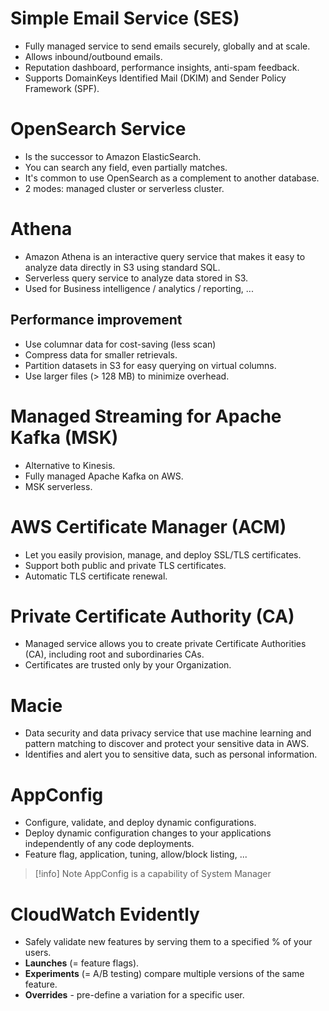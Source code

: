 # Simple Email Service (SES)
- Fully managed service to send emails securely, globally and at scale.
- Allows inbound/outbound emails.
- Reputation dashboard, performance insights, anti-spam feedback.
- Supports DomainKeys Identified Mail (DKIM) and Sender Policy Framework (SPF).
# OpenSearch Service
- Is the successor to Amazon ElasticSearch.
- You can search any field, even partially matches.
- It's common to use OpenSearch as a complement to another database.
- 2 modes: managed cluster or serverless cluster.
# Athena
- Amazon Athena is an interactive query service that makes it easy to analyze data directly in S3 using standard SQL.
- Serverless query service to analyze data stored in S3.
- Used for Business intelligence / analytics / reporting, ...
## Performance improvement
- Use columnar data for cost-saving (less scan)
- Compress data for smaller retrievals.
- Partition datasets in S3 for easy querying on virtual columns.
- Use larger files (> 128 MB) to minimize overhead.
# Managed Streaming for Apache Kafka (MSK)
- Alternative to Kinesis.
- Fully managed Apache Kafka on AWS.
- MSK serverless.
#  AWS Certificate Manager (ACM)
- Let you easily provision, manage, and deploy SSL/TLS certificates.
- Support both public and private TLS certificates.
- Automatic TLS certificate renewal.
# Private Certificate Authority (CA)
- Managed service allows you to create private Certificate Authorities (CA), including root and subordinaries CAs.
- Certificates are trusted only by your Organization.
# Macie
- Data security and data privacy service that use machine learning and pattern matching to discover and protect your sensitive data in AWS.
- Identifies and alert you to sensitive data, such as personal information.
# AppConfig
- Configure, validate, and deploy dynamic configurations.
- Deploy dynamic configuration changes to your applications independently of any code deployments.
- Feature flag, application, tuning, allow/block listing, ...
> [!info] Note
> AppConfig is a capability of System Manager
# CloudWatch Evidently
- Safely validate new features by serving them to a specified % of your users.
- **Launches** (= feature flags).
- **Experiments** (= A/B testing) compare multiple versions of the same feature.
- **Overrides** - pre-define a variation for a specific user.
